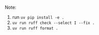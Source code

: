 Note: 
1. run `uv pip install -e .`
2. `uv run ruff check --select I --fix .`
3. `uv run ruff format .`